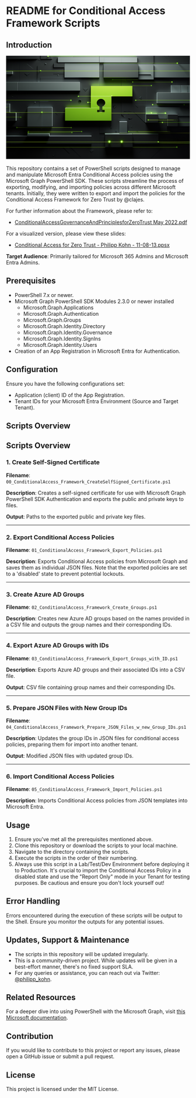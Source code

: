 # README for Conditional Access Framework Scripts

## Introduction

![Alt text](Readme_Headline.png)

This repository contains a set of PowerShell scripts designed to manage and manipulate Microsoft Entra Conditional Access policies using the Microsoft Graph PowerShell SDK. These scripts streamline the process of exporting, modifying, and importing policies across different Microsoft tenants. Initially, they were written to export and import the policies for the Conditional Access Framework for Zero Trust by @clajes.

For further information about the Framework, please refer to:
- [ConditionalAccessGovernanceAndPrinciplesforZeroTrust May 2022.pdf](<../ConditionalAccessGovernanceAndPrinciplesforZeroTrust May 2022.pdf>)

For a visualized version, please view these slides:
- [Conditional Access for Zero Trust - Philipp Kohn - 11-08-13.ppsx](<../Conditional Access for Zero Trust - Philipp Kohn - 11-08-13.ppsx>)

**Target Audience**: Primarily tailored for Microsoft 365 Admins and Microsoft Entra Admins.

## Prerequisites

- PowerShell 7.x or newer.
- Microsoft Graph PowerShell SDK Modules 2.3.0 or newer installed
    - Microsoft.Graph.Applications
    - Microsoft.Graph.Authentication
    - Microsoft.Graph.Groups
    - Microsoft.Graph.Identity.Directory
    - Microsoft.Graph.Identity.Governance
    - Microsoft.Graph.Identity.SignIns
    - Microsoft.Graph.Identity.Users
- Creation of an App Registration in Microsoft Entra for Authentication.

## Configuration

Ensure you have the following configurations set:

- Application (client) ID of the App Registration.
- Tenant IDs for your Microsoft Entra Environment (Source and Target Tenant).

## Scripts Overview

## Scripts Overview

### 1. Create Self-Signed Certificate

**Filename**: `00_ConditionalAccess_Framework_CreateSelfSigned_Certificate.ps1`

**Description**: Creates a self-signed certificate for use with Microsoft Graph PowerShell SDK Authentication and exports the public and private keys to files.

**Output**: Paths to the exported public and private key files.

---

### 2. Export Conditional Access Policies

**Filename**: `01_ConditionalAccess_Framework_Export_Policies.ps1`

**Description**: Exports Conditional Access policies from Microsoft Graph and saves them as individual JSON files. Note that the exported policies are set to a 'disabled' state to prevent potential lockouts.

---

### 3. Create Azure AD Groups

**Filename**: `02_ConditionalAccess_Framework_Create_Groups.ps1`

**Description**: Creates new Azure AD groups based on the names provided in a CSV file and outputs the group names and their corresponding IDs.

---

### 4. Export Azure AD Groups with IDs

**Filename**: `03_ConditionalAccess_Framework_Export_Groups_with_ID.ps1`

**Description**: Exports Azure AD groups and their associated IDs into a CSV file.

**Output**: CSV file containing group names and their corresponding IDs.

---

### 5. Prepare JSON Files with New Group IDs

**Filename**: `04_ConditionalAccess_Framework_Prepare_JSON_Files_w_new_Group_IDs.ps1`

**Description**: Updates the group IDs in JSON files for conditional access policies, preparing them for import into another tenant.

**Output**: Modified JSON files with updated group IDs.

---

### 6. Import Conditional Access Policies

**Filename**: `05_ConditionalAccess_Framework_Import_Policies.ps1`

**Description**: Imports Conditional Access policies from JSON templates into Microsoft Entra.


## Usage

1. Ensure you've met all the prerequisites mentioned above.
2. Clone this repository or download the scripts to your local machine.
3. Navigate to the directory containing the scripts.
4. Execute the scripts in the order of their numbering.
5. Always use this script in a Lab/Test/Dev Environment before deploying it to Production. It's crucial to import the Conditional Access Policy in a disabled state and use the "Report Only" mode in your Tenant for testing purposes. Be cautious and ensure you don't lock yourself out!

## Error Handling

Errors encountered during the execution of these scripts will be output to the Shell. Ensure you monitor the outputs for any potential issues.

## Updates, Support & Maintenance

- The scripts in this repository will be updated irregularly.
- This is a community-driven project. While updates will be given in a best-effort manner, there's no fixed support SLA.
- For any queries or assistance, you can reach out via Twitter: [@philipp_kohn](https://twitter.com/philipp_kohn).

## Related Resources

For a deeper dive into using PowerShell with the Microsoft Graph, visit [this Microsoft documentation](https://learn.microsoft.com/en-us/powershell/microsoftgraph/app-only?view=graph-powershell-1.0).

## Contribution

If you would like to contribute to this project or report any issues, please open a GitHub issue or submit a pull request.

## License

This project is licensed under the MIT License.
